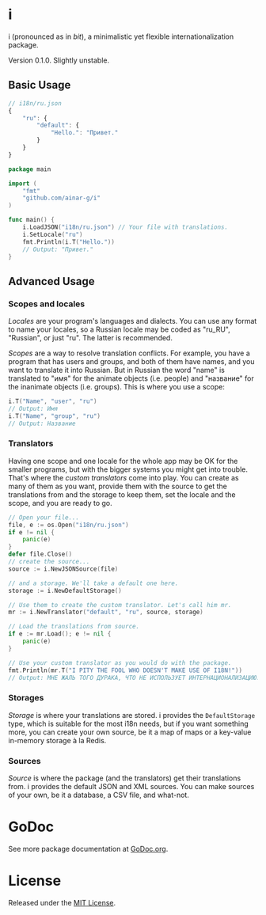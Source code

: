 # i
i (pronounced as in *bit*), a minimalistic yet flexible internationalization package.

Version 0.1.0. Slightly unstable.

## Basic Usage
```js
// i18n/ru.json
{
	"ru": {
		"default": {
			"Hello.": "Привет."
		}
	}
}
```

```go
package main

import (
	"fmt"
	"github.com/ainar-g/i"
)

func main() {
	i.LoadJSON("i18n/ru.json") // Your file with translations.
	i.SetLocale("ru")
	fmt.Println(i.T("Hello."))
	// Output: "Привет."
}
```

## Advanced Usage
### Scopes and locales
*Locales* are your program's languages and dialects. You can use any format to name your locales, so a Russian locale may be coded as "ru\_RU", "Russian", or just "ru". The latter is recommended.

*Scopes* are a way to resolve translation conflicts. For example, you have a program that has users and groups, and both of them have names, and you want to translate it into Russian. But in Russian the word "name" is translated to "имя" for the animate objects (i.e. people) and "название" for the inanimate objects (i.e. groups). This is where you use a scope:

```go
i.T("Name", "user", "ru")
// Output: Имя
i.T("Name", "group", "ru")
// Output: Название
```

### Translators
Having one scope and one locale for the whole app may be OK for the smaller programs, but with the bigger systems you might get into trouble. That's where the *custom translators* come into play. You can create as many of them as you want, provide them with the source to get the translations from and the storage to keep them, set the locale and the scope, and you are ready to go.

```go
// Open your file...
file, e := os.Open("i18n/ru.json")
if e != nil {
	panic(e)
}
defer file.Close()
// create the source...
source := i.NewJSONSource(file)

// and a storage. We'll take a default one here.
storage := i.NewDefaultStorage()

// Use them to create the custom translator. Let's call him mr.
mr := i.NewTranslator("default", "ru", source, storage)

// Load the translations from source.
if e := mr.Load(); e != nil {
	panic(e)
}

// Use your custom translator as you would do with the package.
fmt.Println(mr.T("I PITY THE FOOL WHO DOESN'T MAKE USE OF I18N!"))
// Output: МНЕ ЖАЛЬ ТОГО ДУРАКА, ЧТО НЕ ИСПОЛЬЗУЕТ ИНТЕРНАЦИОНАЛИЗАЦИЮ!
```

### Storages
*Storage* is where your translations are stored. i provides the ``DefaultStorage`` type, which is suitable for the most i18n needs, but if you want something more, you can create your own source, be it a map of maps or a key-value in-memory storage à la Redis.

### Sources
*Source* is where the package (and the translators) get their translations from. i provides the default JSON and XML sources. You can make sources of your own, be it a database, a CSV file, and what-not.

# GoDoc
See more package documentation at [GoDoc.org](http://godoc.org/github.com/ainar-g/i).

# License
Released under the [MIT License](http://opensource.org/licenses/MIT).
